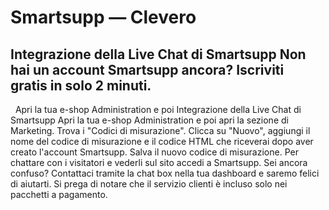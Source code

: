 # Smartsupp — Clevero
## Integrazione della Live Chat di Smartsupp Non hai un account Smartsupp ancora? Iscriviti gratis in solo 2 minuti.
  Apri la tua e-shop Administration e poi
Integrazione della Live Chat di Smartsupp
Apri la tua e-shop Administration e poi apri la sezione di Marketing.
Trova i "Codici di misurazione".
Clicca su "Nuovo", aggiungi il nome del codice di misurazione e il codice HTML che riceverai dopo aver creato l'account Smartsupp.
Salva il nuovo codice di misurazione.
Per chattare con i visitatori e vederli sul sito accedi a Smartsupp.
Sei ancora confuso? Contattaci tramite la chat box nella tua dashboard e saremo felici di aiutarti. Si prega di notare che il servizio clienti è incluso solo nei pacchetti a pagamento.

